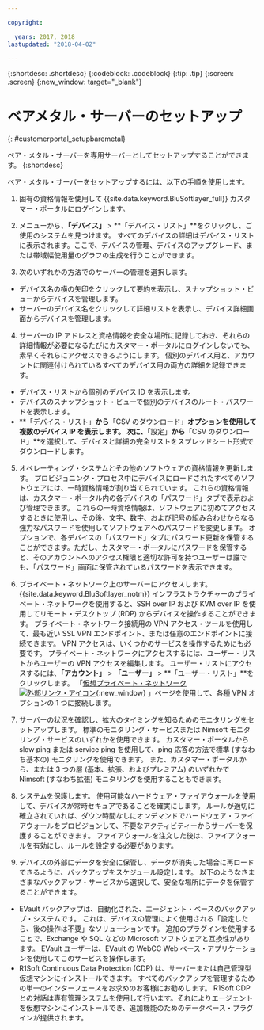 ```yaml
---

copyright:

  years: 2017, 2018
lastupdated: "2018-04-02"

---
```


{:shortdesc: .shortdesc}
{:codeblock: .codeblock}
{:tip: .tip}
{:screen: .screen}
{:new_window: target="_blank"}


# ベアメタル・サーバーのセットアップ
{: #customerportal_setupbaremetal}

ベア・メタル・サーバーを専用サーバーとしてセットアップすることができます。
{:shortdesc}

ベア・メタル・サーバーをセットアップするには、以下の手順を使用します。

1. 固有の資格情報を使用して {{site.data.keyword.BluSoftlayer_full}} カスタマー・ポータルにログインします。

2. メニューから、**「デバイス」** > **「デバイス・リスト」**をクリックし、ご使用のシステムを見つけます。 すべてのデバイスの詳細はデバイス・リストに表示されます。ここで、デバイスの管理、デバイスのアップグレード、または帯域幅使用量のグラフの生成を行うことができます。

3. 次のいずれかの方法でのサーバーの管理を選択します。
  * デバイス名の横の矢印をクリックして要約を表示し、スナップショット・ビューからデバイスを管理します。
  * サーバーのデバイス名をクリックして詳細リストを表示し、デバイス詳細画面からデバイスを管理します。

4. サーバーの IP アドレスと資格情報を安全な場所に記録しておき、それらの詳細情報が必要になるたびにカスタマー・ポータルにログインしないでも、素早くそれらにアクセスできるようにします。 個別のデバイス用と、アカウントに関連付けられているすべてのデバイス用の両方の詳細を記録できます。
  * デバイス・リストから個別のデバイス ID を表示します。
  * デバイスのスナップショット・ビューで個別のデバイスのルート・パスワードを表示します。
  * **「デバイス・リスト」**から**「CSV のダウンロード」**オプションを使用して複数のデバイス IP を表示します。 次に、**「設定」**から**「CSV のダウンロード」**を選択して、デバイスと詳細の完全リストをスプレッドシート形式でダウンロードします。

5. オペレーティング・システムとその他のソフトウェアの資格情報を更新します。 プロビジョニング・プロセス中にデバイスにロードされたすべてのソフトウェアには、一時資格情報が割り当てられています。 これらの資格情報は、カスタマー・ポータル内の各デバイスの「パスワード」タブで表示および管理できます。 これらの一時資格情報は、ソフトウェアに初めてアクセスするときに使用し、その後、文字、数字、および記号の組み合わせからなる強力なパスワードを使用してソフトウェアへのパスワードを変更します。 オプションで、各デバイスの「パスワード」タブにパスワード更新を保管することができます。ただし、カスタマー・ポータルにパスワードを保管すると、そのアカウントへのアクセス権限と適切な許可を持つユーザーは誰でも、「パスワード」画面に保管されているパスワードを表示できます。

6. プライベート・ネットワーク上のサーバーにアクセスします。 {{site.data.keyword.BluSoftlayer_notm}} インフラストラクチャーのプライベート・ネットワークを使用すると、SSH over IP および KVM over IP を使用してリモート・デスクトップ (RDP) からデバイスを操作することができます。 プライベート・ネットワーク接続用の VPN アクセス・ツールを使用して、最も近い SSL VPN エンドポイント、または任意のエンドポイントに接続できます。 VPN アクセスは、いくつかのサービスを操作するためにも必要です。 プライベート・ネットワークにアクセスするには、ユーザー・リストからユーザーの VPN アクセスを編集します。 ユーザー・リストにアクセスするには、**「アカウント」** > **「ユーザー」** > **「ユーザー・リスト」**をクリックします。 「[仮想プライベート・ネットワーク ![外部リンク・アイコン](../icons/launch-glyph.svg)](https://www.softlayer.com/VPN-Access){:new_window} 」ページを使用して、各種 VPN オプションの 1 つに接続します。

7. サーバーの状況を確認し、拡大のタイミングを知るためのモニタリングをセットアップします。 標準のモニタリング・サービスまたは Nimsoft モニタリング・サービスのいずれかを使用できます。 カスタマー・ポータルから slow ping または service ping を使用して、ping 応答の方法で標準 (すなわち基本の) モニタリングを使用できます。 また、カスタマー・ポータルから、または 3 つの層 (基本、拡張、およびプレミアム) のいずれかで Nimsoft (すなわち拡張) モニタリングを使用することもできます。

8. システムを保護します。 使用可能なハードウェア・ファイアウォールを使用して、デバイスが常時セキュアであることを確実にします。 ルールが適切に確立されていれば、ダウン時間なしにオンデマンドでハードウェア・ファイアウォールをプロビジョンして、不要なアクティビティーからサーバーを保護することができます。 ファイアウォールを注文した後は、ファイアウォールを有効にし、ルールを設定する必要があります。

9. デバイスの外部にデータを安全に保管し、データが消失した場合に再ロードできるように、バックアップをスケジュール設定します。 以下のようなさまざまなバックアップ・サービスから選択して、安全な場所にデータを保管することができます。
  * EVault バックアップは、自動化された、エージェント・ベースのバックアップ・システムです。 これは、デバイスの管理によく使用される「設定したら、後の操作は不要」なソリューションです。 追加のプラグインを使用することで、Exchange や SQL などの Microsoft ソフトウェアと互換性があります。 EVault ユーザーは、EVault の WebCC Web ベース・アプリケーションを使用してこのサービスを操作します。
  * R1Soft Continuous Data Protection (CDP) は、サーバーまたは自己管理型仮想マシンにインストールできます。 すべてのバックアップを管理するための単一のインターフェースをお求めのお客様にお勧めします。 R1Soft CDP との対話は専有管理システムを使用して行います。それによりエージェントを仮想マシンにインストールでき、追加機能のためのデータベース・プラグインが提供されます。
